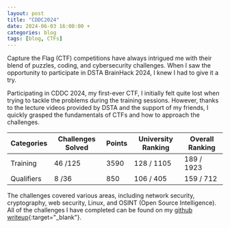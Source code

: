 ```yaml
---
layout: post
title: "CDDC2024"
date: 2024-06-03 16:00:00 +
categories: blog
tags: [blog, CTFs]
---
```


Capture the Flag (CTF) competitions have always intrigued me with their blend of puzzles, coding, and cybersecurity challenges. When I saw the opportunity to participate in DSTA BrainHack 2024, I knew I had to give it a try.

Participating in CDDC 2024, my first-ever CTF, I initially felt quite lost when trying to tackle the problems during the training sessions. However, thanks to the lecture videos provided by DSTA and the support of my friends, I quickly grasped the fundamentals of CTFs and how to approach the challenges.

| Categories | Challenges Solved | Points | University Ranking | Overall Ranking|
| -------- | ------------------  |--------|--------------------|----------------|
| Training | 46 /125             | 3590   | 128 / 1105         | 189 / 1923     |
| Qualifiers| 8 /36              | 850    | 106 / 405          | 159 / 712     |


The challenges covered various areas, including network security, cryptography, web security, Linux, and OSINT (Open Source Intelligence). All of the challenges I have completed can be found on my [github writeup](https://github.com/kailermai/CTF-Writeups/tree/main/CDDC2024){:target="\_blank"}.

